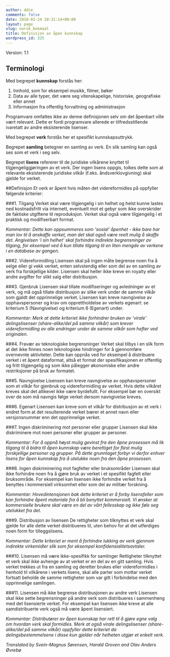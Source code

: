 ```yaml
---
author: ddie
comments: false
date: 2010-03-24 10:31:14+00:00
layout: page
slug: norsk_bokmaal
title: Definisjon av åpen kunnskap
wordpress_id: 325
---
```


Version: 1.1

## Terminologi
Med begrepet **kunnskap** forstås her:

1. Innhold, som for eksempel musikk, filmer, bøker
2. Data av alle typer, det være seg vitenskapelige, historiske, geografiske eller annet 
3. Informasjon fra offentlig forvaltning og administrasjon

Programvare omfattes ikke av denne definisjonen selv om det åpenbart ville vært relevant. Dette er fordi programvare allerede er tilfredsstillende ivaretatt av andre eksisterende lisenser.

Med begrepet **verk** forstås her et spesifikt kunnskapsuttrykk.

Begrepet **samling** betegner en samling av verk. En slik samling kan også ses som et verk i seg selv.

Begrepet **lisens** refererer til de juridiske vilkårene knyttet til tilgjengeliggjøringen av et verk. Der ingen lisens oppgis, tolkes dette som at relevante eksisterende juridiske vilkår (f.eks. åndsverklovgivning) skal gjelde for verket.

##Definisjon
Et verk er åpent hvis måten det videreformidles på oppfyller følgende kriterier:

###1. Tilgang 
Verket skal være tilgjengelig i sin helhet og helst kunne lastes ned kostnadsfritt via internett, eventuelt mot et gebyr som ikke overskrider de faktiske utgiftene til reproduksjon. Verket skal også være tilgjengelig i et praktisk og modifiserbart format.

*Kommentar: Dette kan oppsummeres som 'sosial' åpenhet - ikke bare har man lov til å anskaffe verket, man det skal også være reelt mulig å skaffe det. Angivelsen 'i sin helhet' skal forhindre indirekte begrensninger av tilgang, for eksempel ved å kun tillate tilgang til en liten mengde av verkene i en database av gangen.*

###2. Videreformidling 
Lisensen skal på ingen måte begrense noen fra å selge eller gi vekk verket, enten selvstendig eller som del av en samling av verk fra forskjellige kilder. Lisensen skal heller ikke kreve en royalty eller andre avgifter for slikt salg eller distribusjon.

###3. Gjenbruk 
Lisensen skal tillate modifiseringer og avledninger av et verk, og må også tillate distribusjon av slike verk under de samme vilkår som gjaldt det opprinnelige verket. Lisensen kan kreve navngivelse av opphavspersoner og krav om opprettholdelse av verkets egenart: se kriterium 5 (Navngivelse) og kriterium 6 (Egenart) under.

*Kommentar: Merk at dette kriteriet ikke forhindrer bruken av 'virale' delingslisenser (share-alike/del på samme vilkår) som krever videreformidling av alle endringer under de samme vilkår som hefter ved originalen.*

###4. Fravær av teknologiske begrensninger 
Verket skal tilbys i en slik form at det ikke finnes noen teknologiske hindringer for å gjennomføre overnevnte aktiviteter. Dette kan oppnås ved for eksempel å distribuere verket i et åpent dataformat, altså et format der spesifikasjonen er offentlig og fritt tilgjengelig og som ikke pålegger økonomiske eller andre restriksjoner på bruk av formatet.

###5. Navngivelse
Lisensen kan kreve navngivelse av opphavspersoner som et vilkår for gjenbruk og videreformidling av verket. Hvis dette vilkåret kreves skal det allikevel ikke være byrdefullt. For eksempel bør en oversikt over de som må navngis følge verket dersom navngivelse kreves.

###6. Egenart 
Lisensen kan kreve som et vilkår for distribusjon av et verk i endret form at det resulterende verket bærer et annet navn eller versjonsnummer enn det opprinnelige verket.

###7. Ingen diskriminering mot personer eller grupper 
Lisensen skal ikke diskriminere mot noen personer eller grupper av personer.

*Kommentar: For å oppnå høyst mulig gevinst fra den åpne prosessen må lik tilgang til å bidra til åpen kunnskap være berettiget for flest mulig forskjellige personer og grupper. På dette grunnlaget forbyr vi derfor enhver lisens for åpen kunnskap fra å utelukke noen fra den åpne prosessen.*

###8. Ingen diskriminering mot fagfelter eller bruksområder 
Lisensen skal ikke forhindre noen fra å gjøre bruk av verket i et spesifikt fagfelt eller bruksområde. For eksempel kan lisensen ikke forhindre verket fra å benyttes i kommersiell virksomhet eller som del av militær forskning.

*Kommentar: Hovedintensjonen bak dette kriteriet er å forby lisensfeller som kan forhindre åpent materiale fra å bli benyttet kommersielt. Vi ønsker at kommersielle brukere skal være en del av vårt fellesskap og ikke føle seg utelukket fra det.*


###9. Distribusjon av lisensen 
De rettigheter som tilknyttes et verk skal gjelde for alle dette verket distribueres til, uten behov for at det utferdiges noen form for tilleggslisens.

*Kommentar: Dette kriteriet er ment å forhindre lukking av verk gjennom indirekte virkemidler slik som for eksempel konfidensialitetsavtaler.*

###10. Lisensen må være ikke-spesifikk for samlinger 
Rettigheter tilknyttet et verk skal ikke avhenge av at verket er en del av en gitt samling. Hvis verket trekkes ut fra en samling og deretter brukes eller videreformidles i henhold til vilkårene i verkets lisens, skal alle parter som mottar verket fortsatt beholde de samme rettigheter som var gitt i forbindelse med den opprinnelige samlingen.

###11. Lisensen må ikke begrense distribusjonen av andre verk 
Lisensen skal ikke sette begrensninger på andre verk som distribueres i sammenheng med det lisensierte verket. For eksempel kan lisensen ikke kreve at alle samdistribuerte verk også må være åpent lisensiert.

*Kommentar: Distributører av åpen kunnskap har rett til å gjøre egne valg om hvordan verk skal formidles. Merk at også virale delingslisenser (share-alike/del på samme vilkår) oppfyller dette kriteriet da delingsbestemmelsene i disse kun gjelder når helheten utgjør et enkelt verk.*

*Translated by Svein-Magnus Sørensen, Harald Groven and Olav Anders Øvrebø*

